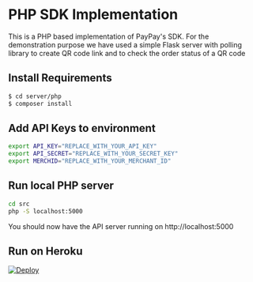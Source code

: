 # PHP SDK Implementation

This is a PHP based implementation of PayPay's SDK. For the demonstration purpose we have used a simple Flask server with polling library to create QR code link and to check the order status of a QR code

## Install Requirements

```sh
$ cd server/php
$ composer install
```
## Add API Keys to environment

```sh
export API_KEY="REPLACE_WITH_YOUR_API_KEY"
export API_SECRET="REPLACE_WITH_YOUR_SECRET_KEY" 
export MERCHID="REPLACE_WITH_YOUR_MERCHANT_ID"
```


## Run local PHP server
```sh
cd src
php -S localhost:5000
```
You should now have the API server running on http://localhost:5000

## Run on Heroku
[![Deploy](https://www.herokucdn.com/deploy/button.svg)](https://heroku.com/deploy)